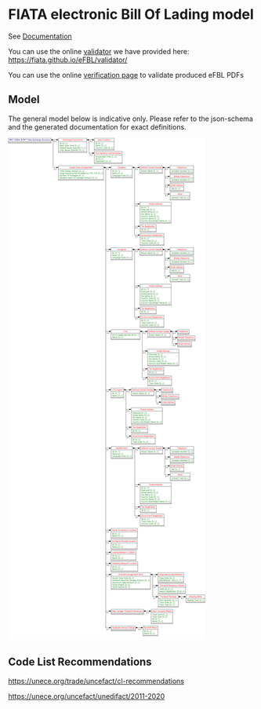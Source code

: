 # FIATA electronic Bill Of Lading model

See [Documentation](https://fiata.github.io/eFBL/schema_doc.html)

You can use the online [validator](https://fiata.github.io/eFBL/validator/) we have provided here: https://fiata.github.io/eFBL/validator/

You can use the online [verification page](https://fiata.github.io/eFBL/verification-page/) to validate produced eFBL PDFs

## Model

The general model below is indicative only. Please refer to the json-schema and the generated documentation for exact definitions. 

![eFBL Model](docs/model.gif)

## Code List Recommendations

https://unece.org/trade/uncefact/cl-recommendations

https://unece.org/uncefact/unedifact/2011-2020
